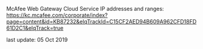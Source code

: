 McAfee Web Gateway Cloud Service IP addresses and ranges:
https://kc.mcafee.com/corporate/index?page=content&id=KB87232&elqTrackId=C15CF2AED94B609A962CFD18FD61D2C1&elqTrack=true


last update: 05 Oct 2019
